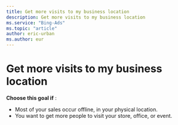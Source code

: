 ```yaml
---
title: Get more visits to my business location
description: Get more visits to my business location
ms.service: "Bing-Ads"
ms.topic: "article"
author: eric-urban
ms.author: eur
---
```


# Get more visits to my business location

**Choose this goal if** :

- Most of your sales occur offline, in your physical location.
- You want to get more people to visit your store, office, or event.


